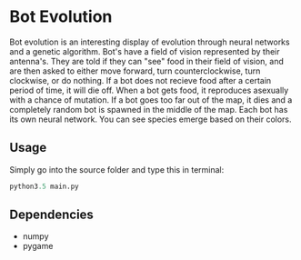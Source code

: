 # Bot Evolution
Bot evolution is an interesting display of evolution through neural networks and a genetic algorithm. Bot's have a field of vision represented by their antenna's. They are told if they can "see" food in their field of vision, and are then asked to either move forward, turn counterclockwise, turn clockwise, or do nothing. If a bot does not recieve food after a certain period of time, it will die off. When a bot gets food, it reproduces asexually with a chance of mutation. If a bot goes too far out of the map, it dies and a completely random bot is spawned in the middle of the map. Each bot has its own neural network. You can see species emerge based on their colors.


## Usage
Simply go into the source folder and type this in terminal:
```python
python3.5 main.py
```


## Dependencies
 - numpy
 - pygame
